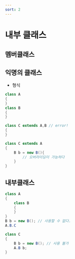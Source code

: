 ```yaml
---
sort: 2
---
```


# 내부 클래스

## 멤버클래스

## 익명의 클래스
- 형식
```java
class A
{
}
class B
{
}

class C extends A,B // error!
{
}

class C extends A
{
    B b = new B(){
        // 오버라이딩이 가능하다    
    }
}
```

## 내부클래스

```java
class A
{
    class B
    {
    }
}
B b = new B(); // 사용할 수 없다.
A.B.C 

class C
{
    B b = new B(); // 사용 불가
    A.B b;
}
```
